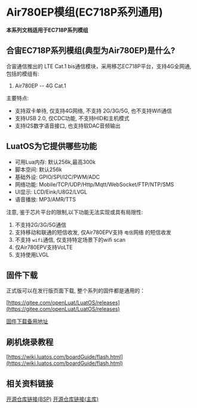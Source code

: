 # Air780EP模组(EC718P系列通用)

**本系列文档适用于EC718P系列模组**

## 合宙EC718P系列模组(典型为Air780EP)是什么?

合宙通信推出的 LTE Cat.1 bis通信模块，采用移芯EC718P平台，支持4G全网通, 包括的模组有:

1. Air780EP  -- 4G Cat.1

主要特点:

- 支持双卡单待, 仅支持4G网络, 不支持 2G/3G/5G, 也不支持Wifi通信
- 支持USB 2.0, 仅CDC功能, 不支持HID和主机模式
- 支持I2S数字语音接口, 也支持软DAC音频输出

## LuatOS为它提供哪些功能

- 可用Lua内存: 默认256k,最高300k
- 脚本空间: 默认256k
- 基础外设: GPIO/SPI/I2C/PWM/ADC
- 网络功能: Mobile/TCP/UDP/Http/Mqtt/WebSocket/FTP/NTP/SMS
- UI显示: LCD/Eink/U8G2/LVGL
- 语音播放: MP3/AMR/TTS

注意, 鉴于芯片平台的限制,以下功能无法实现或具有局限性:

1. 不支持2G/3G/5G通信
2. 支持移动和联通的短信收发, 仅Air780EPV支持 `电信`网络 的短信收发
3. 不支持 `wifi`通信, 仅支持特定场景下的wifi scan
4. 仅Air780EPV支持VoLTE
5. 支持使用LVGL

## 固件下载

正式版可以在发行版页面下载, 整个系列的固件都是通用的：

[https://gitee.com/openLuat/LuatOS/releases](https://gitee.com/openLuat/LuatOS/releases)

[固件下载备用地址](https://pan.air32.cn/s/DJTr?path=%2F)

## 刷机烧录教程

[https://wiki.luatos.com/boardGuide/flash.html](https://wiki.luatos.com/boardGuide/flash.html)

## 相关资料链接

[开源仓库链接(BSP)](https://gitee.com/openLuat/luatos-soc-2024)
[开源仓库链接(主库)](https://gitee.com/openLuat/LuatOS)
